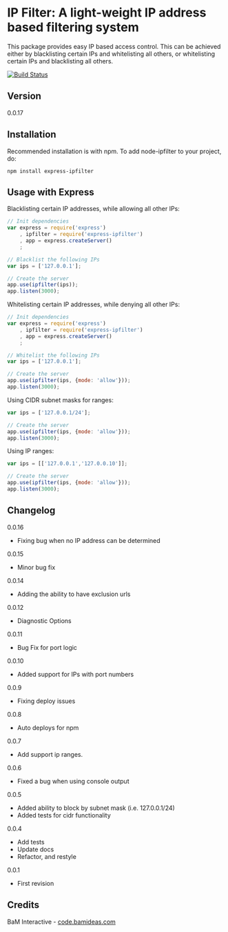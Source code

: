 IP Filter: A light-weight IP address based filtering system
=================================================================================

This package provides easy IP based access control. This can be achieved either by blacklisting certain IPs and whitelisting all others, or whitelisting certain IPs and blacklisting all others.

[![Build Status](https://secure.travis-ci.org/baminteractive/node-ipfilter.png?branch=master)](http://travis-ci.org/baminteractive/node-ipfilter)

## Version
0.0.17

## Installation

Recommended installation is with npm. To add node-ipfilter to your project, do:

    npm install express-ipfilter

## Usage with Express

Blacklisting certain IP addresses, while allowing all other IPs:

```javascript
// Init dependencies
var express = require('express')
    , ipfilter = require('express-ipfilter')
    , app = express.createServer()
    ;

// Blacklist the following IPs
var ips = ['127.0.0.1'];

// Create the server
app.use(ipfilter(ips));
app.listen(3000);
```

Whitelisting certain IP addresses, while denying all other IPs:

```javascript
// Init dependencies
var express = require('express')
    , ipfilter = require('express-ipfilter')
    , app = express.createServer()
    ;

// Whitelist the following IPs
var ips = ['127.0.0.1'];

// Create the server
app.use(ipfilter(ips, {mode: 'allow'}));
app.listen(3000);
```

Using CIDR subnet masks for ranges:

```javascript
var ips = ['127.0.0.1/24'];

// Create the server
app.use(ipfilter(ips, {mode: 'allow'}));
app.listen(3000);
```

Using IP ranges:

```javascript
var ips = [['127.0.0.1','127.0.0.10']];

// Create the server
app.use(ipfilter(ips, {mode: 'allow'}));
app.listen(3000);
```

## Changelog

0.0.16

* Fixing bug when no IP address can be determined

0.0.15

* Minor bug fix

0.0.14

* Adding the ability to have exclusion urls

0.0.12

* Diagnostic Options

0.0.11

* Bug Fix for port logic

0.0.10

* Added support for IPs with port numbers

0.0.9

* Fixing deploy issues

0.0.8

* Auto deploys for npm

0.0.7

* Add support ip ranges.

0.0.6

* Fixed a bug when using console output

0.0.5

* Added ability to block by subnet mask (i.e. 127.0.0.1/24)
* Added tests for cidr functionality

0.0.4

* Add tests
* Update docs
* Refactor, and restyle

0.0.1

* First revision

## Credits

BaM Interactive - [code.bamideas.com](http://code.bamideas.com)
